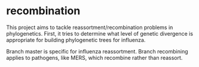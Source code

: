 # recombination
This project aims to tackle reassortment/recombination problems in phylogenetics. 
First, it tries to determine what level of genetic divergence is appropriate for building phylogenetic trees for influenza.

Branch master is specific for influenza reassortment. Branch recombining applies to pathogens, like MERS, which recombine rather than reassort.
